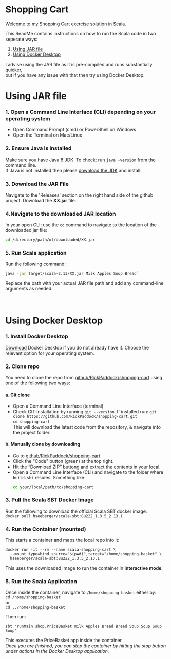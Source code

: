 # Shopping Cart
Welcome to my Shopping Cart exercise solution in Scala.<br>

This ReadMe contains instructions on how to run the Scala code in two seperate ways:
1. [Using JAR file](#Using-JAR-file) 
2. [Using Docker Desktop](#Using-Docker-Desktop) 
 
I advise using the JAR file as it is pre-compiled and runs substantially quicker,<br> 
but if you have any issue with that then try using Docker Desktop.



# Using JAR file

### 1. Open a Command Line Interface (CLI) depending on your operating system
- Open Command Prompt (cmd) or PowerShell on Windows
- Open the Terminal on Mac/Linux

### 2. Ensure Java is installed
Make sure you have Java 8 JDK. To check; run `java -version` from the command line.<br>
If Java is not installed then please [download the JDK](https://www.oracle.com/java/technologies/downloads/#java8) and install.

### 3. Download the JAR File
Navigate to the 'Releases' section on the right hand side of the github project.
Download the <b>XX.jar</b> file.<br>

### 4.Navigate to the downloaded JAR location 
In your open CLI; use the `cd` command to navigate to the location of the downloaded jar file:<br>
``` sh
cd /directory/path/of/downloaded/XX.jar
```

### 5. Run Scala application
Run the following command:<br>
``` sh
java -jar target/scala-2.13/XX.jar Milk Apples Soup Bread`
```

Replace the path with your actual JAR file path and add any command-line arguments as needed.<br><br><br>

# Using Docker Desktop


### 1. Install Docker Desktop
[Download](https://www.docker.com/products/docker-desktop/) Docker Desktop if you do not already have it. Choose the relevant option for your operating system. 

### 2. Clone repo
You need to clone the repo from [github/RickPaddock/shopping-cart](https://github.com/RickPaddock/shopping-cart) using one of the following two ways:

#### a. Git clone
- Open a Command Line Interface (terminal)
- Check GIT installation by running `git --version`. If installed run:
```git clone https://github.com/RickPaddock/shopping-cart.git```<br>
```cd shopping-cart```<br>
This will download the latest code from the repository, & navigate into the project folder.

#### b. Manually clone by downloading

- Go to [github/RickPaddock/shopping-cart](https://github.com/RickPaddock/shopping-cart)
- Click the "Code" button (green) at the top right.
- Hit the “Download ZIP” buttong and extract the contents in your local.
- Open a Command Line Interface (CLI) and navigate to the folder where `build.sbt` resides. Something like:
  ```bash
  cd your/local/path/to/shopping-cart
  ```

### 3. Pull the Scala SBT Docker Image
Run the following to download the official Scala SBT docker image:<br>
```docker pull hseeberger/scala-sbt:8u222_1.3.5_2.13.1```

### 4. Run the Container (mounted)
This starts a container and maps the local repo into it:
```
docker run -it --rm --name scala-shopping-cart \
  --mount type=bind,source="$(pwd)",target="/home/shopping-basket" \
  hseeberger/scala-sbt:8u222_1.3.5_2.13.1
 ```
This uses the downloaded image to run the container in <b>interactive mode</b>.

### 5. Run the Scala Application
Once inside the container, navigate to `/home/shopping-basket` either by:<br>
`cd /home/shopping-basket`<br>
or<br>
`cd ../home/shopping-basket`<br>

Then run:

```
sbt 'runMain shop.PriceBasket milk Apples Bread Bread Soup Soup Soup Soup'
```

This executes the PriceBasket app inside the container.<br>
<i>Once you are finished, you can stop the container by hitting the stop button under actions in the Docker Desktop application.</i>

